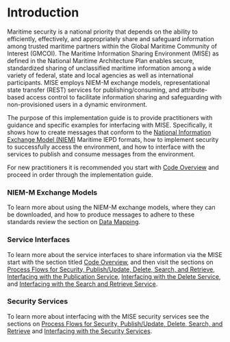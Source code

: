 <h1 class="with-tabs">Introduction</h1>

<p>Maritime security is a national priority that depends on the ability to
	efficiently, effectively, and appropriately share and safeguard
	information among trusted maritime partners within the Global Maritime
	Community of Interest (GMCOI).  The Maritime Information Sharing
	Environment (MISE) as defined in the National Maritime Architecture Plan
	enables secure, standardized sharing of unclassified maritime information
	among a wide variety of federal, state and local agencies as well as
	international participants. MISE employs NIEM-M exchange models,
	representational state transfer (REST) services for publishing/consuming,
	and attribute-based access control to facilitate information sharing and
	safeguarding with non-provisioned users in a dynamic environment.</p>

<p>The purpose of this implementation guide is to provide practitioners with
	guidance and specific examples for interfacing with MISE.  Specifically,
	it shows how to create messages that conform to the
	<a href="http://niem.gov/">National Information Exchange Model (NIEM)</a>
	Maritime IEPD formats, how to implement security to successfully access
	the environment, and how to interface with the services to publish and
	consume messages from the environment.</p>

<p>For new practitioners it is recommended you start with
	<a href="code-overview.md">Code Overview</a> and proceed in order through
	the implementation guide.</p>

<h3>NIEM-M Exchange Models</h3>

<p>To learn more about using the NIEM-M exchange models, where they can be
	downloaded, and how to produce messages to adhere to these standards
	review the section on <a href="data-mapping.md">Data Mapping</a>.</p>

<h3>Service Interfaces</h3>

<p>To learn more about the service interfaces to share information via the
	MISE start with the section titled <a href="code-overview.md">Code
	Overview</a>, and then visit the sections on
	<a href="process-flows.md">Process Flows for Security, Publish/Update,
		Delete, Search, and Retrieve</a>, 
		<a href="publish-service-interfacing.md">Interfacing with the
			Publication Service</a>,
	<a href="delete-service-interfacing.md">Interfacing with the Delete
		Service</a>, and <a href="search-service-interfacing.md">Interfacing
		with the Search and Retrieve Service</a>.</p>

<h3>Security Services</h3>

<p>To learn more about interfacing with the MISE security services see the
	sections on <a href="process-flows.md">Process Flows for Security,
	Publish/Update, Delete, Search, and Retrieve</a> and 
	<a href="security-services-interfacing.md">Interfacing with the Security
		Services</a>.</p>